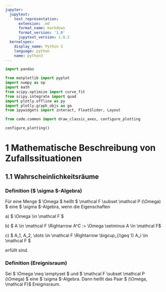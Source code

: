 ```yaml
---
jupyter:
  jupytext:
    text_representation:
      extension: .md
      format_name: markdown
      format_version: '1.0'
      jupytext_version: 1.0.2
  kernelspec:
    display_name: Python 3
    language: python
    name: python3
---
```


```python tags=["initialize"]
import pandas

from matplotlib import pyplot
import numpy as np
import math
from scipy.optimize import curve_fit
from scipy.integrate import quad
import plotly.offline as py
import plotly.graph_objs as go
from ipywidgets import interact, FloatSlider, Layout

from code.common import draw_classic_axes, configure_plotting

configure_plotting()
```

# 1 Mathematische Beschreibung von Zufallssituationen

## 1.1 Wahrscheinlichkeitsräume


### Definition ($ \sigma $-Algebra)

Für eine Menge $ \Omega $ heißt $ \mathcal F \subset \mathcal P (\Omega) $ eine $ \sigma $-Algebra, wenn die Eigenschaften

a) $ \Omega \in \mathcal F $

b) $ A \in \mathcal F \Rightarrow A^C := \Omega \setminus A \in \mathcal F$

c) $ A_1, A_2, \dots \in \mathcal F \Rightarrow \bigcup_{i\geq 1} A_i \in \mathcal F $

erfüllt sind.

### Definition (Ereignisraum)
Sei $ \Omega \neq \emptyset $ und $ \mathcal F \subset \mathcal P (\Omega) $ eine $ \sigma $-Algebra. Dann heißt das Paar $ (\Omega, \mathcal F)$ Ereignisraum.

